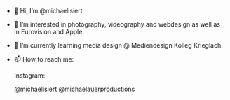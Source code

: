 - 👋 Hi, I’m @michaelisiert
- 👀 I’m interested in photography, videography and webdesign as well as in Eurovision and Apple.
- 🌱 I’m currently learning media design @ Mediendesign Kolleg Krieglach.
- 📫 How to reach me:

  Instagram:
  
  @michaelisiert
  @michaelauerproductions

<!---
michaelisiert/michaelisiert is a ✨ special ✨ repository because its `README.md` (this file) appears on your GitHub profile.
You can click the Preview link to take a look at your changes.
--->
